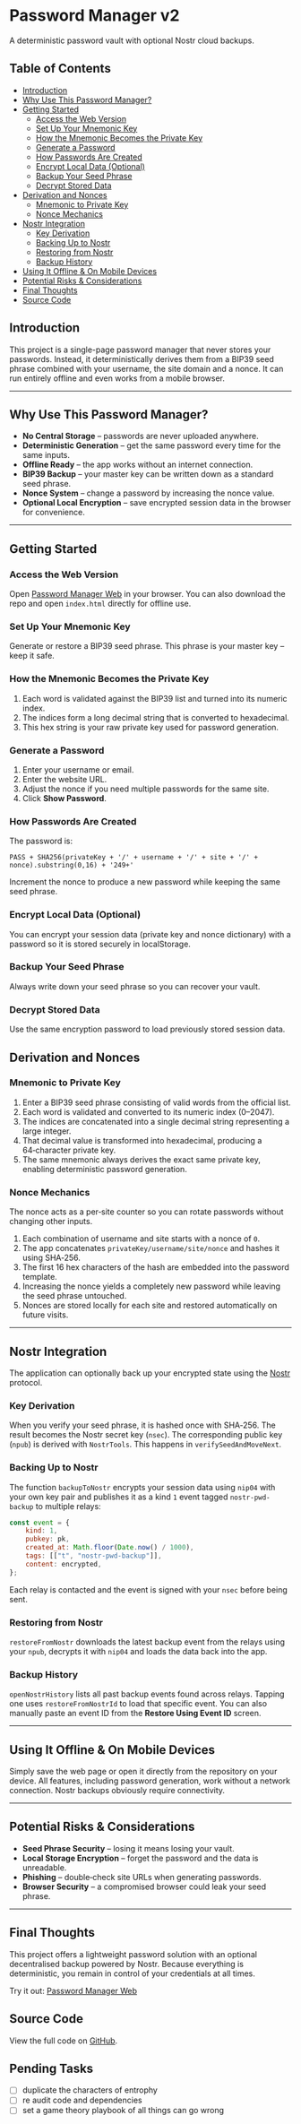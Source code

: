 # Password Manager v2
A deterministic password vault with optional Nostr cloud backups.

## Table of Contents
- [Introduction](#introduction)
- [Why Use This Password Manager?](#why-use-this-password-manager)
- [Getting Started](#getting-started)
  - [Access the Web Version](#access-the-web-version)
  - [Set Up Your Mnemonic Key](#set-up-your-mnemonic-key)
  - [How the Mnemonic Becomes the Private Key](#how-the-mnemonic-becomes-the-private-key)
  - [Generate a Password](#generate-a-password)
  - [How Passwords Are Created](#how-passwords-are-created)
  - [Encrypt Local Data (Optional)](#encrypt-local-data-optional)
  - [Backup Your Seed Phrase](#backup-your-seed-phrase)
  - [Decrypt Stored Data](#decrypt-stored-data)
- [Derivation and Nonces](#derivation-and-nonces)
  - [Mnemonic to Private Key](#mnemonic-to-private-key)
  - [Nonce Mechanics](#nonce-mechanics)
- [Nostr Integration](#nostr-integration)
  - [Key Derivation](#key-derivation)
  - [Backing Up to Nostr](#backing-up-to-nostr)
  - [Restoring from Nostr](#restoring-from-nostr)
  - [Backup History](#backup-history)
- [Using It Offline & On Mobile Devices](#using-it-offline--on-mobile-devices)
- [Potential Risks & Considerations](#potential-risks--considerations)
- [Final Thoughts](#final-thoughts)
- [Source Code](#source-code)

## Introduction
This project is a single-page password manager that never stores your passwords. Instead, it deterministically derives them from a BIP39 seed phrase combined with your username, the site domain and a nonce. It can run entirely offline and even works from a mobile browser.

---

## Why Use This Password Manager?
- **No Central Storage** – passwords are never uploaded anywhere.
- **Deterministic Generation** – get the same password every time for the same inputs.
- **Offline Ready** – the app works without an internet connection.
- **BIP39 Backup** – your master key can be written down as a standard seed phrase.
- **Nonce System** – change a password by increasing the nonce value.
- **Optional Local Encryption** – save encrypted session data in the browser for convenience.

---

## Getting Started
### Access the Web Version
Open [Password Manager Web](https://fabricio333.github.io/PasswordManagerWeb/) in your browser. You can also download the repo and open `index.html` directly for offline use.

### Set Up Your Mnemonic Key
Generate or restore a BIP39 seed phrase. This phrase is your master key – keep it safe.

### How the Mnemonic Becomes the Private Key
1. Each word is validated against the BIP39 list and turned into its numeric index.
2. The indices form a long decimal string that is converted to hexadecimal.
3. This hex string is your raw private key used for password generation.

### Generate a Password
1. Enter your username or email.
2. Enter the website URL.
3. Adjust the nonce if you need multiple passwords for the same site.
4. Click **Show Password**.

### How Passwords Are Created
The password is:
```text
PASS + SHA256(privateKey + '/' + username + '/' + site + '/' + nonce).substring(0,16) + '249+'
```
Increment the nonce to produce a new password while keeping the same seed phrase.

### Encrypt Local Data (Optional)
You can encrypt your session data (private key and nonce dictionary) with a password so it is stored securely in localStorage.

### Backup Your Seed Phrase
Always write down your seed phrase so you can recover your vault.

### Decrypt Stored Data
Use the same encryption password to load previously stored session data.

## Derivation and Nonces

### Mnemonic to Private Key
1. Enter a BIP39 seed phrase consisting of valid words from the official list.
2. Each word is validated and converted to its numeric index (0–2047).
3. The indices are concatenated into a single decimal string representing a large integer.
4. That decimal value is transformed into hexadecimal, producing a 64‑character private key.
5. The same mnemonic always derives the exact same private key, enabling deterministic password generation.

### Nonce Mechanics
The nonce acts as a per‑site counter so you can rotate passwords without changing other inputs.

1. Each combination of username and site starts with a nonce of `0`.
2. The app concatenates `privateKey/username/site/nonce` and hashes it using SHA‑256.
3. The first 16 hex characters of the hash are embedded into the password template.
4. Increasing the nonce yields a completely new password while leaving the seed phrase untouched.
5. Nonces are stored locally for each site and restored automatically on future visits.

---

## Nostr Integration
The application can optionally back up your encrypted state using the [Nostr](https://nostr.com/) protocol.

### Key Derivation
When you verify your seed phrase, it is hashed once with SHA‑256. The result becomes the Nostr secret key (`nsec`). The corresponding public key (`npub`) is derived with `NostrTools`. This happens in `verifySeedAndMoveNext`.

### Backing Up to Nostr
The function `backupToNostr` encrypts your session data using `nip04` with your own key pair and publishes it as a kind `1` event tagged `nostr-pwd-backup` to multiple relays:
```javascript
const event = {
    kind: 1,
    pubkey: pk,
    created_at: Math.floor(Date.now() / 1000),
    tags: [["t", "nostr-pwd-backup"]],
    content: encrypted,
};
```
Each relay is contacted and the event is signed with your `nsec` before being sent.

### Restoring from Nostr
`restoreFromNostr` downloads the latest backup event from the relays using your `npub`, decrypts it with `nip04` and loads the data back into the app.

### Backup History
`openNostrHistory` lists all past backup events found across relays. Tapping one uses `restoreFromNostrId` to load that specific event. You can also manually paste an event ID from the **Restore Using Event ID** screen.

---

## Using It Offline & On Mobile Devices
Simply save the web page or open it directly from the repository on your device. All features, including password generation, work without a network connection. Nostr backups obviously require connectivity.

---

## Potential Risks & Considerations
- **Seed Phrase Security** – losing it means losing your vault.
- **Local Storage Encryption** – forget the password and the data is unreadable.
- **Phishing** – double‑check site URLs when generating passwords.
- **Browser Security** – a compromised browser could leak your seed phrase.

---

## Final Thoughts
This project offers a lightweight password solution with an optional decentralised backup powered by Nostr. Because everything is deterministic, you remain in control of your credentials at all times.

Try it out: [Password Manager Web](https://fabricio333.github.io/PasswordManagerWeb/)

## Source Code
View the full code on [GitHub](https://github.com/fabricio333/PasswordManagerWeb).

## Pending Tasks
- [ ] duplicate the characters of entrophy
- [ ] re audit code and dependencies
- [ ] set a game theory playbook of all things can go wrong
